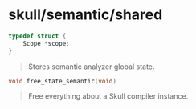 # skull/semantic/shared

```c
typedef struct {
	Scope *scope;
}
```

> Stores semantic analyzer global state.

```c
void free_state_semantic(void)
```

> Free everything about a Skull compiler instance.


